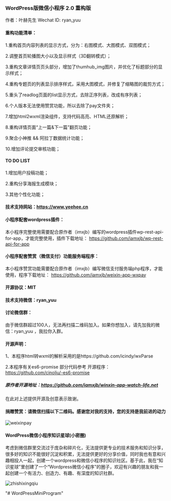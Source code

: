 ### WordPress版微信小程序 2.0 重构版

作者：叶赫先生 Wechat ID: ryan_yuu




#### 重构功能清单：

1.重构首页内容列表的显示方式，分为：右图模式、大图模式、双图模式；

2.调整首页轮播图大小以及显示样式（3D翻转模式）；

3.重构文章详情页页头部分，增加了thumhub_img图片，并优化了标题部分的显示样式；

4.重构专题页的列表显示排序样式，采用大图模式，并修复了缩略图的裁剪方式；

5.重头了readlog页面的list显示方式，去除正序列表，改成有序列表；

6.个人版本无法使用赞赏功能，所以去除了pay文件夹；

7.增加html2wxml渲染组件，支持代码高亮、HTML还原解析；

8.重构详情页面“上一篇&下一篇”翻页功能；

9.聚合小神推 && 阿拉丁数据统计功能；

10.增加评论提交审核功能；




#### TO DO LIST

1.增加用户投稿功能；

2.重构分享海报生成模块；

3.其他个性化功能；



#### 技术支持网站：https://www.yeehee.cn



#### 小程序配套wordpress插件：

本小程序完整使用需要配合原作者（imxjb）编写的wordpress插件wp-rest-api-for-app，才能完整使用，插件下载地址： https://github.com/iamxjb/wp-rest-api-for-app



#### 小程序配套赞赏（微信支付）功能服务端程序：

本小程序赞赏功能需要配合原作者（imxjb）编写微信支付服务端php程序，才能使用，程序下载地址： https://github.com/iamxjb/weixin-app-wxpay



#### 开源协议：MIT

#### 技术支持微信：ryan_yuu



#### 讨论微信群：

由于微信群超过100人，无法再扫描二维码加入。如果你想加入，请先加我的微信：ryan_yuu ，我拉你入群。



#### 开源声明：

1、本程序html转wxml的解析采用的是https://github.com/icindy/wxParse

2.本程序有关es6-promise 部分代码参考 开源程序：https://github.com/cinoliu/-es6-promise


##### 原作者开源地址：https://github.com/iamxjb/winxin-app-watch-life.net


在此对上述提供开源及创意表示致谢。


#### 捐赠赞赏：请微信扫描以下二维码。感谢您对我的支持，您的支持是我前进的动力

![weixinpay](https://www.yeehee.cn/wp-content/uploads/2018/07/2018072012153896.jpg) 

#### WordPress微信小程序知识星球(小密圈)

考虑到微信群里交流过于庞杂和碎片化，无法提供更专业的技术服务和知识分享，很多好的知识不能很好沉淀和积累，无法提供更好的分享价值，同时我也有意和兴趣相投人一起，创建一个wordpress和微信小程序的知识社区。基于此，我在“知识星球”里创建了一个“Wordpress微信小程序”的圈子，欢迎有兴趣的朋友和我一起创建一个有活力、创造力、有趣、有深度的知识社群。

![zhishixingqiu](https://www.yeehee.cn/wp-content/uploads/2018/07/2018072013244459.jpg)

"# WordPressMiniProgram" 
